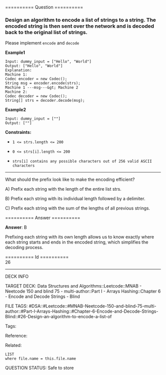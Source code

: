 ========== Question ==========  

### Design an algorithm to encode **a list of strings** to **a string**. The encoded string is then sent over the network and is decoded back to the original list of strings.

Please implement `encode` and `decode`

**Example1**

```
Input: dummy_input = ["Hello", "World"]
Output: ["Hello", "World"]
Explanation:
Machine 1:
Codec encoder = new Codec();
String msg = encoder.encode(strs);
Machine 1 ---msg---&gt; Machine 2
Machine 2:
Codec decoder = new Codec();
String[] strs = decoder.decode(msg);
```

**Example2**

```
Input: dummy_input = [""]
Output: [""]
```

**Constraints:**

-   `1 <= strs.length <= 200`

-   `0 <= strs[i].length <= 200`

-   `strs[i] contains any possible characters out of 256 valid ASCII characters`

---

What should the prefix look like to make the encoding efficient?

A) Prefix each string with the length of the entire list strs.

B) Prefix each string with its individual length followed by a delimiter.

C) Prefix each string with the sum of the lengths of all previous strings.  

========== Answer ==========  

**Answer**: B

Prefixing each string with its own length allows us to know exactly where each string starts and ends in the encoded string, which simplifies the decoding process.

========== Id ==========  
26

---

DECK INFO

TARGET DECK: Data Structures and Algorithms::Leetcode::MNAB - Neetcode 150 and blind 75 - multi-author::Part I - Arrays Hashing::Chapter 6 - Encode and Decode Strings - Blind

FILE TAGS: #DSA::#Leetcode::#MNAB-Neetcode-150-and-blind-75-multi-author::#Part-I-Arrays-Hashing::#Chapter-6-Encode-and-Decode-Strings-Blind::#26-Design-an-algorithm-to-encode-a-list-of

Tags:

Reference:

Related:

```dataview
LIST
where file.name = this.file.name
```
QUESTION STATUS: Safe to store
